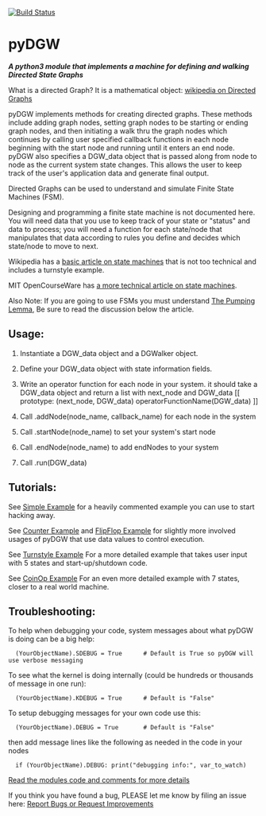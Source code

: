 [![Build Status](https://travis-ci.org/Sonophoto/pyDGW.svg?branch=master)](https://travis-ci.org/Sonophoto/pyDGW)

# pyDGW
***A python3 module that implements a machine for defining and walking Directed State Graphs***

What is a directed Graph? It is a mathematical object: [wikipedia on Directed Graphs](https://en.wikipedia.org/wiki/Directed_graph)

pyDGW implements methods for creating directed graphs. These methods include 
adding graph nodes, setting graph nodes to be starting or ending graph nodes, 
and then initiating a walk thru the graph nodes which continues by calling user
specified callback functions in each node beginning with the start node and
running until it enters an end node. pyDGW also specifies a DGW_data object
that is passed along from node to node as the current system state changes.
This allows the user to keep track of the user's application data and generate
final output.

Directed Graphs can be used to understand and simulate Finite State Machines (FSM).

Designing and programming a finite state machine is not documented here. You 
will need data that you use to keep track of your state or "status" and data to
process; you will need a function for each state/node that manipulates that data
according to rules you define and decides which state/node to move to next.

Wikipedia has a [basic article on state machines](https://en.wikipedia.org/wiki/Finite-state_machine)
that is not too technical and includes a turnstyle example.

MIT OpenCourseWare has [a more technical article on state machines](https://ocw.mit.edu/courses/electrical-engineering-and-computer-science/6-01sc-introduction-to-electrical-engineering-and-computer-science-i-spring-2011/unit-1-software-engineering/state-machines/MIT6_01SCS11_chap04.pdf).

Also Note: If you are going to use FSMs you must understand [The Pumping Lemma](https://codeinjection.blogspot.com/2011/02/pumping-lemma-and-why-its-slightly-more.html), Be sure to read the discussion below the article.


## Usage:

1. Instantiate a DGW_data object and a DGWalker object.

2. Define your DGW_data object with state information fields.

3. Write an operator function for each node in your system.
      it should take a DGW_data object and return a list with next_node and DGW_data
      [[ prototype: (next_node, DGW_data) operatorFunctionName(DGW_data) ]]

4. Call .addNode(node_name, callback_name) for each node in the system

5. Call .startNode(node_name) to set your system's start node

6. Call .endNode(node_name) to add endNodes to your system

7. Call .run(DGW_data)

## Tutorials:
See [Simple Example](https://github.com/Sonophoto/pyDGW/blob/master/SimpleExample.py)
for a heavily commented example you can use to start hacking away.

See [Counter Example](https://github.com/Sonophoto/pyDGW/blob/master/CounterExample.py)
and [FlipFlop Example](https://github.com/Sonophoto/pyDGW/blob/master/FlipFlopExample.py)
for slightly more involved usages of pyDGW that use data values to control execution.

See [Turnstyle Example](https://github.com/Sonophoto/pyDGW/blob/master/TurnstyleExample.py)
For a more detailed example that takes user input with 5 states and start-up/shutdown code.

See [CoinOp Example](https://github.com/Sonophoto/pyDGW/blob/master/CoinOpExample.py)
For an even more detailed example with 7 states, closer to a real world machine.

## Troubleshooting:

To help when debugging your code, system messages about what pyDGW is doing can be a big help:

      (YourObjectName).SDEBUG = True      # Default is True so pyDGW will use verbose messaging

To see what the kernel is doing internally (could be hundreds or thousands of message in one run):

      (YourObjectName).KDEBUG = True      # Default is "False"

To setup debugging messages for your own code use this:

      (YourObjectName).DEBUG = True       # Default is "False"
      
then add message lines like the following as needed in the code in your nodes

      if (YourObjectName).DEBUG: print("debugging info:", var_to_watch)

[Read the modules code and comments for more details](https://github.com/Sonophoto/pyDGW/blob/master/pyDGW.py)

If you think you have found a bug, PLEASE let me know by filing an issue here: [Report Bugs or Request Improvements](https://github.com/Sonophoto/pyDGW/issues)
